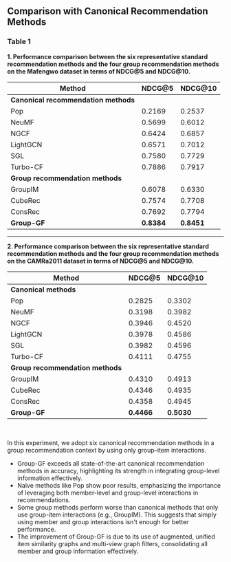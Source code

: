 ## Comparison with Canonical Recommendation Methods

### Table 1
**1. Performance comparison between the six representative standard recommendation methods and the four group recommendation methods on the Mafengwo dataset in terms of NDCG@5 and NDCG@10.**

| **Method**                | **NDCG@5** | **NDCG@10** |
|---------------------------|------------|-------------|
| **Canonical recommendation methods** |            |             |
| Pop                       | 0.2169     | 0.2537      |
| NeuMF                     | 0.5699     | 0.6012      |
| NGCF                      | 0.6424     | 0.6857      |
| LightGCN                  | 0.6571     | 0.7012      |
| SGL                       | 0.7580     | 0.7729      |
| Turbo-CF                  | 0.7886     | 0.7917      |
| **Group recommendation methods** |            |             |
| GroupIM                   | 0.6078     | 0.6330      |
| CubeRec                   | 0.7574     | 0.7708      |
| ConsRec                   | 0.7692     | 0.7794      |
| **Group-GF**              | **0.8384** | **0.8451**  |

---

**2. Performance comparison between the six representative standard recommendation methods and the four group recommendation methods on the CAMRa2011 dataset in terms of NDCG@5 and NDCG@10.**

| **Method**            | **NDCG@5** | **NDCG@10** |
|-----------------------|------------|-------------|
| **Canonical methods**  |            |             |
| Pop                   | 0.2825     | 0.3302      |
| NeuMF                 | 0.3198     | 0.3982      |
| NGCF                  | 0.3946     | 0.4520      |
| LightGCN              | 0.3978     | 0.4586      |
| SGL                   | 0.3982     | 0.4596      |
| Turbo-CF              | 0.4111     | 0.4755      |
| **Group recommendation methods** |   |             |
| GroupIM               | 0.4310     | 0.4913      |
| CubeRec               | 0.4346     | 0.4935      |
| ConsRec               | 0.4358     | 0.4945      |
| **Group-GF**          | **0.4466** | **0.5030**  |

<br>

In this experiment, we adopt six canonical recommendation methods in a group recommendation context by using only group–item interactions.
- Group-GF exceeds all state-of-the-art canonical recommendation methods in accuracy, highlighting its strength in integrating group-level information effectively.
- Naïve methods like Pop show poor results, emphasizing the importance of leveraging both member-level and group-level interactions in recommendations.
- Some group methods perform worse than canonical methods that only use group-item interactions (e.g., GroupIM). This suggests that simply using member and group interactions isn't enough for better performance.
- The improvement of Group-GF is due to its use of augmented, unified item similarity graphs and multi-view graph filters, consolidating all member and group information effectively.

